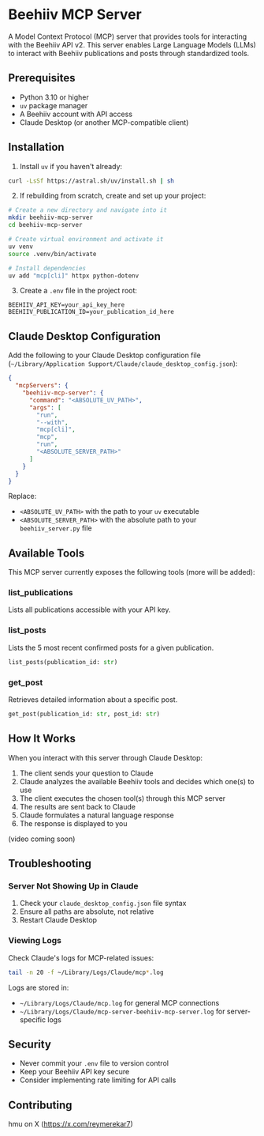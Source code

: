 # Beehiiv MCP Server

A Model Context Protocol (MCP) server that provides tools for interacting with the Beehiiv API v2. This server enables Large Language Models (LLMs) to interact with Beehiiv publications and posts through standardized tools.

## Prerequisites

- Python 3.10 or higher
- `uv` package manager
- A Beehiiv account with API access
- Claude Desktop (or another MCP-compatible client)

## Installation

1. Install `uv` if you haven't already:
```bash
curl -LsSf https://astral.sh/uv/install.sh | sh
```

2. If rebuilding from scratch, create and set up your project:
```bash
# Create a new directory and navigate into it
mkdir beehiiv-mcp-server
cd beehiiv-mcp-server

# Create virtual environment and activate it
uv venv
source .venv/bin/activate

# Install dependencies
uv add "mcp[cli]" httpx python-dotenv
```

3. Create a `.env` file in the project root:
```env
BEEHIIV_API_KEY=your_api_key_here
BEEHIIV_PUBLICATION_ID=your_publication_id_here
```

## Claude Desktop Configuration

Add the following to your Claude Desktop configuration file (`~/Library/Application Support/Claude/claude_desktop_config.json`):

```json
{
  "mcpServers": {
    "beehiiv-mcp-server": {
      "command": "<ABSOLUTE_UV_PATH>",
      "args": [
        "run",
        "--with",
        "mcp[cli]",
        "mcp",
        "run",
        "<ABSOLUTE_SERVER_PATH>"
      ]
    }
  }
}
```

Replace:
- `<ABSOLUTE_UV_PATH>` with the path to your `uv` executable
- `<ABSOLUTE_SERVER_PATH>` with the absolute path to your `beehiiv_server.py` file

## Available Tools

This MCP server currently exposes the following tools (more will be added):

### list_publications
Lists all publications accessible with your API key.

### list_posts
Lists the 5 most recent confirmed posts for a given publication.
```python
list_posts(publication_id: str)
```

### get_post
Retrieves detailed information about a specific post.
```python
get_post(publication_id: str, post_id: str)
```

## How It Works

When you interact with this server through Claude Desktop:

1. The client sends your question to Claude
2. Claude analyzes the available Beehiiv tools and decides which one(s) to use
3. The client executes the chosen tool(s) through this MCP server
4. The results are sent back to Claude
5. Claude formulates a natural language response
6. The response is displayed to you

(video coming soon)

## Troubleshooting

### Server Not Showing Up in Claude

1. Check your `claude_desktop_config.json` file syntax
2. Ensure all paths are absolute, not relative
3. Restart Claude Desktop

### Viewing Logs

Check Claude's logs for MCP-related issues:
```bash
tail -n 20 -f ~/Library/Logs/Claude/mcp*.log
```

Logs are stored in:
- `~/Library/Logs/Claude/mcp.log` for general MCP connections
- `~/Library/Logs/Claude/mcp-server-beehiiv-mcp-server.log` for server-specific logs

## Security

- Never commit your `.env` file to version control
- Keep your Beehiiv API key secure
- Consider implementing rate limiting for API calls

## Contributing

hmu on X (https://x.com/reymerekar7)

